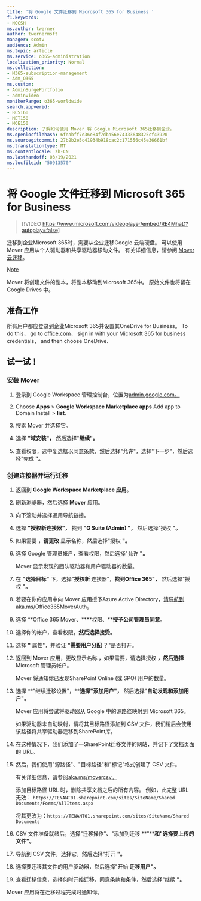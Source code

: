 ```yaml
---
title: '将 Google 文件迁移到 Microsoft 365 for Business '
f1.keywords:
- NOCSH
ms.author: twerner
author: twernermsft
manager: scotv
audience: Admin
ms.topic: article
ms.service: o365-administration
localization_priority: Normal
ms.collection:
- M365-subscription-management
- Adm_O365
ms.custom:
- AdminSurgePortfolio
- adminvideo
monikerRange: o365-worldwide
search.appverid:
- BCS160
- MET150
- MOE150
description: 了解如何使用 Mover 将 Google Microsoft 365迁移到企业。
ms.openlocfilehash: 6feabff7e36e84f7dba56e74333648325cf43920
ms.sourcegitcommit: 27b2b2e5c41934b918cac2c171556c45e36661bf
ms.translationtype: MT
ms.contentlocale: zh-CN
ms.lasthandoff: 03/19/2021
ms.locfileid: "50913570"
---
```

# <a name="migrate-google-files-to-microsoft-365-for-business"></a>将 Google 文件迁移到 Microsoft 365 for Business 

> [!VIDEO https://www.microsoft.com/videoplayer/embed/RE4MhaD?autoplay=false]

迁移到企业Microsoft 365时，需要从企业迁移Google 云端硬盘。 可以使用 Mover 应用从个人驱动器和共享驱动器移动文件。 有关详细信息，请参阅 [Mover 云迁移](/sharepointmigration/mover-plan-migration)。

> [!NOTE]
> Mover 将创建文件的副本，将副本移动到Microsoft 365中。 原始文件也将留在 Google Drives 中。

## <a name="before-you-start"></a>准备工作

所有用户都应登录到企业Microsoft 365并设置其OneDrive for Business。 To do this， go to [office.com](https://office.com)， sign in with your Microsoft 365 for business credentials， and then choose OneDrive.

## <a name="try-it"></a>试一试！

### <a name="install-mover"></a>安装 Mover

1. 登录到 Google Workspace 管理控制台，位置为[admin.google.com。](https://admin.google.com)

1. Choose **Apps**  >  **Google Workspace Marketplace apps** Add app to Domain Install  >  **list**.

1. 搜索 Mover 并选择它。

1. 选择 **"域安装"，** 然后选择"**继续"。**

1. 查看权限，选中复选框以同意条款，然后选择"允许"，选择"下一步"，然后选择"完成 **"。**

### <a name="create-connectors-and-run-the-migration"></a>创建连接器并运行迁移

1. 返回到 **Google Workspace Marketplace 应用**。
1. 刷新浏览器，然后选择 **Mover** 应用。
1. 向下滚动并选择通用导航链接。
1. 选择 **"授权新连接器"，** 找到 **"G Suite (Admin) "，** 然后选择"授权 **"。**
1. 如果需要 **，请更改** 显示名称，然后选择"授权 **"。**
1. 选择 Google 管理员帐户，查看权限，然后选择"允许 **"。**

    Mover 显示发现的团队驱动器和用户驱动器的数量。 

1. 在 **"选择目标"** 下，选择"**授权新** 连接器"，**找到Office 365"，** 然后选择"授权 **"。**
1. 若要在你的应用中向 Mover 应用授予Azure Active Directory，[请导航到](https://aka.ms/Office365MoverAuth)aka.ms/Office365MoverAuth。
1. 选择 **Office 365 Mover、****权限、****授予公司管理员同意**。
1. 选择你的帐户，查看权限，**然后选择接受。**
1. 选择 **"** 属性"，并验证 **"需要用户分配** ？"是否打开。
1. 返回到 Mover 应用，更改显示名称 ，如果需要，请选择授权 **，然后选择** Microsoft 管理员帐户。

    Mover 将通知你已发现SharePoint Online (或 SPO) 用户的数量。
1. 选择 **"继续迁移设置"，****选择"添加用户"，** 然后选择"**自动发现和添加用户"。**

    Mover 应用将尝试将驱动器从 Google 中的源路径映射到 Microsoft 365。 

    如果驱动器未自动映射，请将其目标路径添加到 CSV 文件，我们稍后会使用该路径将共享驱动器迁移到SharePoint库。 

1. 在这种情况下，我们添加了一SharePoint迁移文件的网站，并记下了文档页面的 URL。 
1. 然后，我们使用"源路径"、"目标路径"和"标记"格式创建了 CSV 文件。 

    有关详细信息，请参阅[aka.ms/movercsv。](/sharepointmigration/mover-create-migration-csv)

    添加目标路径 URL 时，删除共享文档之后的所有内容。 例如，此完整 URL 无效： `https://TENANT01.sharepoint.com/sites/SiteName/Shared Documents/Forms/AllItems.aspx`

    将其更改为：`https://TENANT01.sharepoint.com/sites/SiteName/Shared Documents`

1. CSV 文件准备就绪后，选择"迁移操作"、"添加到迁移 **"****和"选择要上传的文件"。**
1. 导航到 CSV 文件，选择它，然后选择"打开 **"。**
1. 选择要迁移其文件的用户驱动器，然后选择"开始 **迁移用户"。**
1. 查看迁移信息，选择何时开始迁移，同意条款和条件，然后选择"继续 **"。**

Mover 应用将在迁移过程完成时通知你。